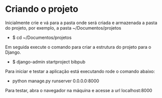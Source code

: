 # Criando o projeto
Inicialmente crie e vá para a pasta onde será criada e armazenada a pasta do projeto, por exemplo, a pasta ~/Documentos/projetos
* $ cd ~/Documentos/projetos

Em seguida execute o comando para criar a estrutura do projeto para o Django.
* $ django-admin startproject bibpub

Para iniciar e testar a aplicação está executando rode o comando abaixo:
* python manage.py runserver 0.0.0.0:8000

Para testar, abra o navegador na máquina e acesse a url localhost:8000

